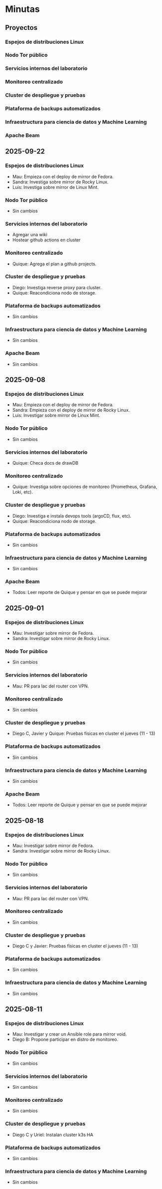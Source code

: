 # Minutas

## Proyectos

### Espejos de distribuciones Linux
### Nodo Tor público
### Servicios internos del laboratorio
### Monitoreo centralizado
### Cluster de despliegue y pruebas
### Plataforma de backups automatizados
### Infraestructura para ciencia de datos y Machine Learning
### Apache Beam

## 2025-09-22

### Espejos de distribuciones Linux

- Mau: Empieza con el deploy de mirror de Fedora.
- Sandra: Investiga sobre mirror de Rocky Linux.
- Luis: Investiga sobre mirror de Linux Mint.

### Nodo Tor público

- Sin cambios

### Servicios internos del laboratorio

- Agregar una wiki
- Hostear github actions en cluster

### Monitoreo centralizado

- Quique: Agrega el plan a github projects.

### Cluster de despliegue y pruebas

- Diego: Investiga reverse proxy para cluster.
- Quique: Reacondiciona nodo de storage.

### Plataforma de backups automatizados

- Sin cambios

### Infraestructura para ciencia de datos y Machine Learning

- Sin cambios

### Apache Beam

- Sin cambios

## 2025-09-08

### Espejos de distribuciones Linux

- Mau: Empieza con el deploy de mirror de Fedora.
- Sandra: Empieza con el deploy de mirror de Rocky Linux.
- Luis: Investigar sobre mirror de Linux Mint.

### Nodo Tor público

- Sin cambios

### Servicios internos del laboratorio

- Quique: Checa docs de drawDB

### Monitoreo centralizado

- Quique: Investiga sobre opciones de monitoreo (Prometheus, Grafana, Loki, etc).

### Cluster de despliegue y pruebas

- Diego: Investiga e instala devops tools (argoCD, flux, etc).
- Quique: Reacondiciona nodo de storage.

### Plataforma de backups automatizados

- Sin cambios

### Infraestructura para ciencia de datos y Machine Learning

- Sin cambios

### Apache Beam

- Todos: Leer reporte de Quique y pensar en que se puede mejorar

## 2025-09-01

### Espejos de distribuciones Linux

- Mau: Investigar sobre mirror de Fedora.
- Sandra: Investigar sobre mirror de Rocky Linux.

### Nodo Tor público

- Sin cambios

### Servicios internos del laboratorio

- Mau: PR para Iac del router con VPN.

### Monitoreo centralizado

- Sin cambios

### Cluster de despliegue y pruebas

- Diego C, Javier y Quique: Pruebas físicas en cluster el jueves (11 - 13)

### Plataforma de backups automatizados

- Sin cambios

### Infraestructura para ciencia de datos y Machine Learning

- Sin cambios

### Apache Beam

- Todos: Leer reporte de Quique y pensar en que se puede mejorar

## 2025-08-18

### Espejos de distribuciones Linux

- Mau: Investigar sobre mirror de Fedora.
- Sandra: Investigar sobre mirror de Rocky Linux.

### Nodo Tor público

- Sin cambios

### Servicios internos del laboratorio

- Mau: PR para Iac del router con VPN.

### Monitoreo centralizado

- Sin cambios

### Cluster de despliegue y pruebas

- Diego C y Javier: Pruebas físicas en cluster el jueves (11 - 13)

### Plataforma de backups automatizados

- Sin cambios

### Infraestructura para ciencia de datos y Machine Learning

- Sin cambios

## 2025-08-11

### Espejos de distribuciones Linux

- Mau: Investigar y crear un Ansible role para mirror void.
- Diego B: Propone participar en distro de monitoreo.

### Nodo Tor público

- Sin cambios

### Servicios internos del laboratorio

- Sin cambios

### Monitoreo centralizado

- Sin cambios

### Cluster de despliegue y pruebas

- Diego C y Uriel: Instalan cluster k3s HA

### Plataforma de backups automatizados

- Sin cambios

### Infraestructura para ciencia de datos y Machine Learning

- Sin cambios
